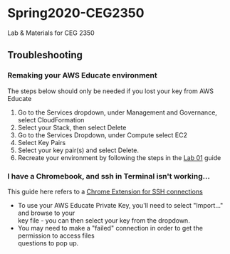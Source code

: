 # Spring2020-CEG2350
Lab &amp; Materials for CEG 2350

## Troubleshooting
### Remaking your AWS Educate environment
The steps below should only be needed if you lost your key from AWS Educate
1. Go to the Services dropdown, under Management and Governance, select CloudFormation
2. Select your Stack, then select Delete
3. Go to the Services Dropdown, under Compute select EC2
4. Select Key Pairs
5. Select your key pair(s) and select Delete.
6. Recreate your environment by following the steps in the [Lab 01](Lab01/) guide

### I have a Chromebook, and ssh in Terminal isn't working...
This guide here refers to a [Chrome Extension for SSH connections](https://www.lifewire.com/how-to-use-chromebook-ssh-client-4690108)  
* To use your AWS Educate Private Key, you'll need to select "Import..." and browse to your  
key file - you can then select your key from the dropdown.  
* You may need to make a "failed" connection in order to get the permission to access files  
questions to pop up.